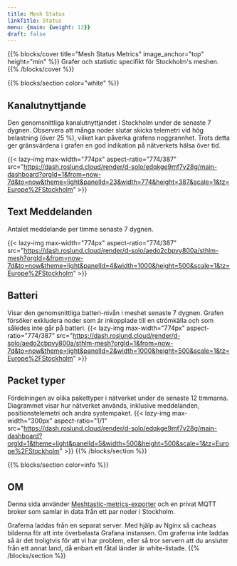 ```yaml
---
title: Mesh Status
linkTitle: Status
menu: {main: {weight: 12}}
draft: false
---
```

{{% blocks/cover title="Mesh Status Metrics" image_anchor="top" height="min" %}}
Grafer och statistic specifikt för Stockholm's meshen.
{{% /blocks/cover %}}

{{% blocks/section color="white"  %}}
## Kanalutnyttjande
Den genomsnittliga kanalutnyttjandet i Stockholm under de senaste 7 dygnen. Observera att många noder slutar skicka telemetri vid hög belastning (över 25 %), vilket kan påverka grafens noggrannhet. Trots detta ger gränsvärdena i grafen en god indikation på nätverkets hälsa över tid.

{{< lazy-img max-width="774px" aspect-ratio="774/387"
src="https://dash.roslund.cloud/render/d-solo/edqkge9mf7v28g/main-dashboard?orgId=1&from=now-7d&to=now&theme=light&panelId=23&width=774&height=387&scale=1&tz=Europe%2FStockholm" >}}

## Text Meddelanden
Antalet meddelande per timme senaste 7 dygnen.

{{< lazy-img max-width="774px" aspect-ratio="774/387"
src="https://dash.roslund.cloud/render/d-solo/aedo2cbpvy800a/sthlm-mesh?orgId=&from=now-7d&to=now&theme=light&panelId=4&width=1000&height=500&scale=1&tz=Europe%2FStockholm" >}}


## Batteri
Visar den genomsnittliga batteri-nivån i meshet senaste 7 dygnen. Grafen försöker exkludera noder som är inkopplade till en strömkälla och som således inte går på batteri.
{{< lazy-img max-width="774px" aspect-ratio="774/387"
src="https://dash.roslund.cloud/render/d-solo/aedo2cbpvy800a/sthlm-mesh?orgId=1&from=now-7d&to=now&theme=light&panelId=2&width=1000&height=500&scale=1&tz=Europe%2FStockholm" >}}


## Packet typer
Fördelningen av olika pakettyper i nätverket under de senaste 12 timmarna. Diagrammet visar hur nätverket används, inklusive meddelanden, positionstelemetri och andra systempaket.
{{< lazy-img max-width="300px" aspect-ratio="1/1"
src="https://dash.roslund.cloud/render/d-solo/edqkge9mf7v28g/main-dashboard?orgId=1&theme=light&panelId=5&width=500&height=500&scale=1&tz=Europe%2FStockholm" >}}
{{% /blocks/section %}}

{{% blocks/section color=info %}}
## OM
Denna sida använder [Meshtastic-metrics-exporter](https://github.com/tcivie/meshtastic-metrics-exporter) och en privat MQTT broker som samlar in data från ett par noder i Stockholm. 

Graferna laddas från en separat server. Med hjälp av Nginx så cacheas bilderna för att inte överbelasta Grafana instansen. 
Om graferna inte laddas så är det troligtvis för att vi har problem, eller så tror servern att du ansluter från ett annat land, då enbart ett fåtal länder är white-listade.
{{% /blocks/section %}}
